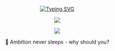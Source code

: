 <span style="user-select: none; -webkit-user-select: none; -moz-user-select: none;">

<div align="center">

[![Typing SVG](https://readme-typing-svg.demolab.com?font=Fira+Code&size=40&duration=3500&pause=1000&color=FFFFFF&center=true&vCenter=true&random=true&width=600&height=100&lines=Offensive+Security;Software+Engineer;Red+Teaming)]()

</div>

<p align="center">
  <a>
    <img src="https://skillicons.dev/icons?i=cpp,python,mysql,debian,windows" />
  </a>
</p>
<p align="center">
  <a href="https://wakatime.com/@matixandr09"><img src="https://wakatime.com/badge/user/018bd7d5-20a7-48f2-b2f1-7e6c6eb2c1f0.svg" href="wakatime programing time thing"></a>
</p>
<p align="center">
  🌙 Ambition never sleeps - why should you?
</p>
</span>
